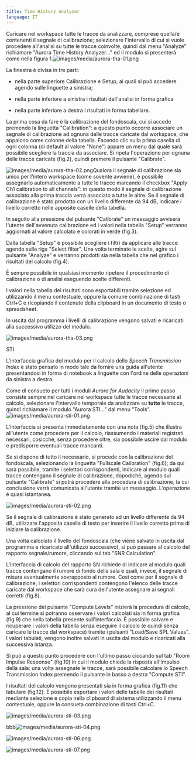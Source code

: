 ```yaml
---
title: Time History Analyzer
language: IT
---
```


Caricare nel workspace tutte le tracce da analizzare, comprese quella/e contenenti il segnale di calibrazione; selezionare l'intervallo di cui si vuole procedere all'analisi su tutte le tracce coinvolte, quindi dal menu "Analyze" richiamare "Aurora Time History Analyzer..." ed il modulo si presenterà come nella figura 1.![images/media/aurora-tha-01.png](images/media/image1.png)

La finestra è divisa in tre parti:

-   nella parte superiore Calibrazione e Setup, ai quali si può accedere agendo sulle linguette a sinistra;

-   nella parte inferiore a sinistra i risultati dell'analisi in forma grafica

-   nella parte inferiore a destra i risultati in forma tabellare.

La prima cosa da fare è la calibrazione del fondoscala, cui si accede premendo la linguetta "Calibration": a questo punto occorre associare un segnale di calibrazione ad ognuna delle tracce caricate dal workspace, che appaiono come colonne della tabella. Facendo clic sulla prima casella di ogni colonna (di default al valore "None") appare un menu dal quale sarà possibile scegliere la traccia da associare. Si ripeta l'operazione per ognuna delle tracce caricate (fig.2), quindi premere il pulsante "Calibrate".

![images/media/aurora-tha-02.png](images/media/image2.png)Qualora il segnale di calibrazione sia unico per l'intero workspace (come sovente avviene), è possibile assegnarlo automaticamente a tutte le tracce marcando il checkbox "Apply Ch1 calibration to all channels": in questo modo il segnale di calibrazione associato alla prima traccia verrà associato a tutte le altre. Se il segnale di calibrazione è stato prodotto con un livello differente da 94 dB, indicare i livello corretto nelle apposite caselle della tabella.

In seguito alla pressione del pulsante "Calibrate" un messaggio avviserà l'utente dell'avvenuta calibrazione ed i valori nella tabella "Setup" verranno aggiornati al valore calcolato e colorati in verde (fig.3).

Dalla tabella "Setup" è possibile scegliere i filtri da applicare alle tracce agendo sulla riga "Select filter". Una volta terminate le scelte, agire sul pulsante "Analyze" e verranno prodotti sia nella tabella che nel grafico i risultati del calcolo (fig.4).

È sempre possibile in qualsiasi momento ripetere il procedimento di calibrazione o di analisi eseguendo scelte differenti.

I valori nella tabella dei risultati sono esportabili tramite selezione ed utilizzando il menu contestuale, oppure la comune combinazione di tasti Ctrl+C e ricopiando il contenuto della clipboard in un documento di testo o spreadsheet.

In uscita dal programma i livelli di calibrazione vengono salvati e ricaricati alla successivo utilizzo del modulo.

![images/media/aurora-tha-03.png](images/media/image3.png)

STI

L'interfaccia grafica del modulo per il calcolo dello *Speech Transmission Index* è stato pensato in modo tale da fornire una guida all'utente presentandosi in forma di notebook a linguette con l'ordine delle operazioni da sinistra a destra.

Come di consueto per tutti i moduli *Aurora for Audacity* il primo passo consiste sempre nel caricare nel workspace tutte le tracce necessarie al calcolo, selezionare l'intervallo temporale da analizzare su **tutte** le tracce, quindi richiamare il modulo "Aurora STI..." dal menu "Tools".![images/media/aurora-sti-01.png](images/media/image5.png)

L'interfaccia si presenta immediatamente con una nota (fig.5) che illustra all'utente come procedere per il calcolo, riassumendo i materiali registrati necessari, cosicché, senza procedere oltre, sia possibile uscire dal modulo e predisporre eventuali tracce mancanti.

Se si dispone di tutto il necessario, si procede con la calibrazione del fondoscala, selezionando la linguetta "Fullscale Calibration" (fig.6); da qui sarà possibile, tramite i selettori corrispondenti, indicare al modulo quali tracce contengano il segnale di calibrazione, dopodiché, agendo sul pulsante "Calibrate" si potrà procedere alla procedura di calibrazione, la cui conclusione verrà comunicata all'utente tramite un messaggio. L'operazione è quasi istantanea.

![images/media/aurora-sti-02.png](images/media/image6.png)

Se il segnale di calibrazione è stato generato ad un livello differente da 94 dB, utilizzare l'apposita casella di testo per inserire il livello corretto prima di iniziare la calibrazione.

Una volta calcolato il livello del fondoscala (che viene salvato in uscita dal programma e ricaricato all'utilizzo successivo), si può passare al calcolo del rapporto segnale/rumore, cliccando sul tab "SNR Calculation".

L'interfaccia di calcolo del rapporto SN richiede di indicare al modulo quali tracce contengano il rumore di fondo della sala e quali, invece, il segnale di misura eventualmente sovrapposto al rumore. Così come per il segnale di calibrazione, i selettori corrispondenti contengono l'elenco delle tracce caricate dal workspace che sarà cura dell'utente assegnare ai segnali corretti (fig.8).

La pressione del pulsante "Compute Levels" inizierà la procedura di calcolo, al cui termine si potranno osservare i valori calcolati sia in forma grafica (fig.9) che nella tabella presente sull'interfaccia. È possibile salvare e ricuperare i valori della tabella senza eseguire il calcolo (e quindi senza caricare le tracce dal workspace) tramite i pulsanti "Load/Save SPL Values". I valori tabulati, vengono inoltre salvati in uscita dal modulo e ricaricati alla successiva istanza.

Si può a questo punto procedere con l'ultimo passo ciccando sul tab "Room Impulse Response" (fig.10) in cui il modulo chiede la risposta all'impulso della sala: una volta assegnate le tracce, sarà possibile calcolare lo Speech Transmission Index premendo il pulsante in basso a destra "Compute STI".

I risultati del calcolo vengono presentati sia in forma grafica (fig.11) che tabulare (fig.12). È possibile esportare i valori delle tabelle dei risultati mediante selezione e copia nella clipboard di sistema utilizzando il menu contestuale, oppure la consueta combinazione di tasti Ctrl+C.

![images/media/aurora-sti-03.png](images/media/image7.png)

bbb![images/media/aurora-sti-04.png](images/media/image8.png)

![images/media/aurora-sti-06.png](images/media/image9.png)

![images/media/aurora-sti-07.png](images/media/image10.png)
